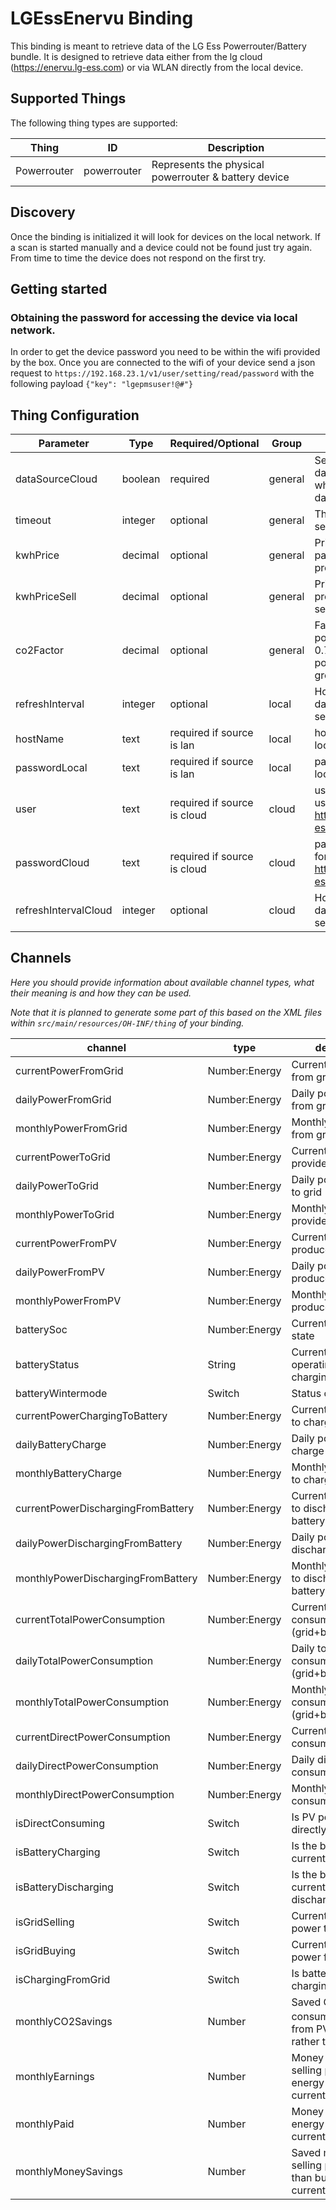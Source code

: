 # LGEssEnervu Binding

This binding is meant to retrieve data of the LG Ess Powerrouter/Battery bundle.
It is designed to retrieve data either from the lg cloud (https://enervu.lg-ess.com) or via WLAN directly from the local device.

## Supported Things

The following thing types are supported:

|Thing                |ID                         |Description                 |
|---------------------|---------------------------|----------------------------|
|Powerrouter|powerrouter            |Represents the physical powerrouter & battery device         |


## Discovery

Once the binding is initialized it will look for devices on the local network.
If a scan is started manually and a device could not be found just try again. From time to time the
device does not respond on the first try.


## Getting started

### Obtaining the password for accessing the device via local network.
In order to get the device password you need to be within the wifi provided by the box.
Once you are connected to the wifi of your device send a json request to
`https://192.168.23.1/v1/user/setting/read/password`
 with the following payload 
`{"key": "lgepmsuser!@#"}`

## Thing Configuration

| Parameter            |              Type                 | Required/Optional | Group        |Description|
|---------------------|---------------------------|----------------------------|--------|--|
|dataSourceCloud|boolean|required|general |Select the datasource where to retrieve data from
|timeout|integer|optional|general|The timeout in seconds
|kwhPrice|decimal|optional|general| Price of the kWh paid to local provider
|kwhPriceSell|decimal|optional|general| Price local provider pays for selling power
|co2Factor|decimal|optional| general | Factor of the powermix (e.g. 0.71% of bought power is from green energy
|refreshInterval | integer |optional | local | How often shall data be polled (in seconds)
|hostName | text | required if source is lan |local| hostname/ip of local device
|passwordLocal | text | required if source is lan | local | password of the local device
|user | text | required if source is cloud | cloud |username / email used for login at https://enervu.lg-ess.com
|passwordCloud | text| required if source is cloud|cloud|password used for login at https://enervu.lg-ess.com
|refreshIntervalCloud | integer |optional | cloud | How often shall data be polled (in seconds)




## Channels

_Here you should provide information about available channel types, what their meaning is and how they can be used._

_Note that it is planned to generate some part of this based on the XML files within ```src/main/resources/OH-INF/thing``` of your binding._

| channel  | type   | description                  |
|----------|--------|------------------------------|
| currentPowerFromGrid| Number:Energy| Current power taken from grid  |
| dailyPowerFromGrid| Number:Energy| Daily power taken from grid |
| monthlyPowerFromGrid| Number:Energy| Monthly power taken from grid  |
| currentPowerToGrid| Number:Energy| Current power provided to grid  |
| dailyPowerToGrid| Number:Energy| Daily power provided to grid  |
| monthlyPowerToGrid| Number:Energy| Monthly power provided to grid   |
| currentPowerFromPV| Number:Energy| Current power produced by PV  |
| dailyPowerFromPV| Number:Energy| Daily power produced by PV  |
| monthlyPowerFromPV| Number:Energy| Monthly power produced by PV |
| batterySoc| Number:Energy| Current battery SOC state  |
| batteryStatus| String | Current battery operating mode (idle, charging,discharging)  |
| batteryWintermode| Switch| Status of wintermode  |
| currentPowerChargingToBattery| Number:Energy| Current power used to charge the battery  |
| dailyBatteryCharge| Number:Energy| Daily power used to charge the battery |
| monthlyBatteryCharge| Number:Energy| Monthly power used to charge the battery  |
| currentPowerDischargingFromBattery| Number:Energy| Current power used to discharge the battery   |
| dailyPowerDischargingFromBattery| Number:Energy| Daily power used to discharge the battery  |
| monthlyPowerDischargingFromBattery| Number:Energy| Monthly power used to discharge the battery  |
| currentTotalPowerConsumption| Number:Energy| Current total power consumption (grid+battery+pv) |
| dailyTotalPowerConsumption| Number:Energy| Daily total power consumption (grid+battery+pv)  |
| monthlyTotalPowerConsumption| Number:Energy| Monthly total power consumption (grid+battery+pv)  |
| currentDirectPowerConsumption| Number:Energy| Current direct power consumption from PV  |
| dailyDirectPowerConsumption| Number:Energy| Daily direct power consumption from PV  |
| monthlyDirectPowerConsumption| Number:Energy| Monthly direct power consumption from PV  |
| isDirectConsuming| Switch | Is PV power currently directly consumed?  |
| isBatteryCharging| Switch | Is the battery currently charging?  |
| isBatteryDischarging| Switch | Is the battery currently discharging?  |
| isGridSelling| Switch | Currently selling power to grid?  |
| isGridBuying| Switch | Currently buying power from grid?  |
| isChargingFromGrid| Switch | Is battery currently charging from grid?  |
| monthlyCO2Savings| Number| Saved CO<sub>2</sub> by consuming power from PV/Battery rather than from grid  |
| monthlyEarnings| Number| Money earned by selling power to local energy provider in current month  |
| monthlyPaid| Number| Money paid to local energy provider in current month  |
| monthlyMoneySavings| Number| Saved money by selling power rather than buying in current month  |
